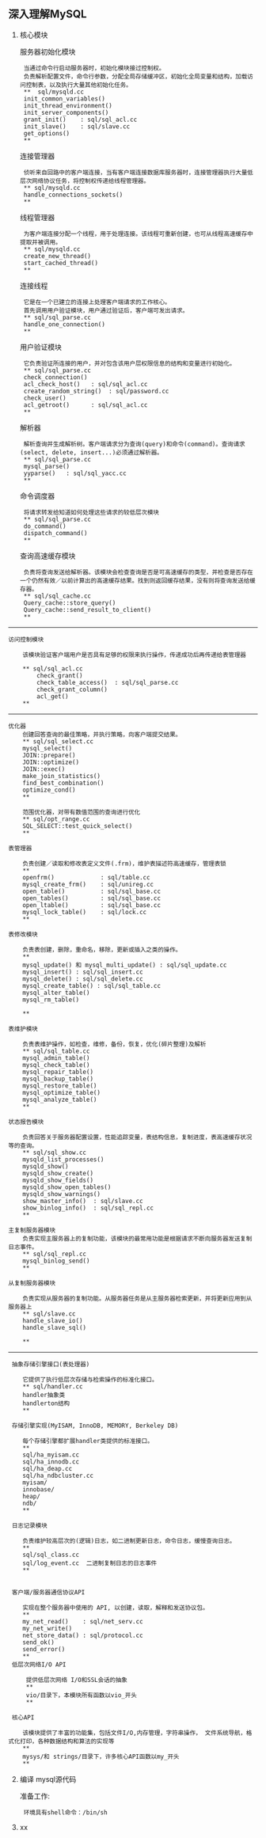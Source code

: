 ## 深入理解MySQL

1. 核心模块
	 
	 服务器初始化模块
	 	
	 	当通过命令行启动服务器时，初始化模块接过控制权。
	 	负责解析配置文件，命令行参数，分配全局存储缓冲区，初始化全局变量和结构，加载访问控制表，以及执行大量其他初始化任务。
	 	**  sql/mysqld.cc
	 	init_common_variables()
	 	init_thread_environment()
	 	init_server_components()
	 	grant_init()    : sql/sql_acl.cc
	 	init_slave()    : sql/slave.cc
	 	get_options()
	 	**
	 	
	 		
	 连接管理器
	 
	 	侦听来自回路中的客户端连接，当有客户端连接数据库服务器时，连接管理器执行大量低层次网络协议任务，将控制权传递给线程管理器。
	 	** sql/mysqld.cc
	 	handle_connections_sockets()
	 	**
	 	
	 线程管理器
	 
	 	为客户端连接分配一个线程，用于处理连接。该线程可重新创建，也可从线程高速缓存中提取并被调用。
	 	** sql/mysqld.cc
	 	create_new_thread()
	 	start_cached_thread()
	 	**
	 		 	
	 连接线程	 
	 
	 	它是在一个已建立的连接上处理客户端请求的工作核心。
	 	首先调用用户验证模块，用户通过验证后，客户端可发出请求。
	 	** sql/sql_parse.cc
	 	handle_one_connection()
	 	**
	 	
	 用户验证模块
	 
	 	它负责验证所连接的用户，并对包含该用户层权限信息的结构和变量进行初始化。
	 	** sql/sql_parse.cc
	 	check_connection()
	 	acl_check_host()   : sql/sql_acl.cc
	 	create_random_string()  : sql/password.cc
	 	check_user()
	 	acl_getroot()      : sql/sql_acl.cc
	 	**
	 	  	
	 解析器
	 
	 	解析查询并生成解析树。客户端请求分为查询(query)和命令(command)。查询请求(select, delete, insert...)必须通过解析器。
	 	** sql/sql_parse.cc
	 	mysql_parse()
	 	yyparse()   : sql/sql_yacc.cc
	 	**
	 	
	 命令调度器
	 
	 	将请求转发给知道如何处理这些请求的较低层次模块
	 	** sql/sql_parse.cc
	 	do_command()
	 	dispatch_command()
	 	**
	 		 	
	 查询高速缓存模块
	 
	 	负责将查询发送给解析器。该模块会检查查询是否是可高速缓存的类型，并检查是否存在一个仍然有效／以前计算出的高速缓存结果。找到则返回缓存结果，没有则将查询发送给缓存器。
	 	** sql/sql_cache.cc
	 	Query_cache::store_query()
	 	Query_cache::send_result_to_client()
	 	**	
	 
	 	 
***

	访问控制模块
	 
		该模块验证客户端用户是否具有足够的权限来执行操作，传递成功后再传递给表管理器
		
		** sql/sql_acl.cc
			check_grant()
			check_table_access()  : sql/sql_parse.cc
			check_grant_column()
			acl_get()
		**

***

	优化器
		创建回答查询的最佳策略，并执行策略，向客户端提交结果。
		** sql/sql_select.cc
		mysql_select()
		JOIN::prepare()
		JOIN::optimize()
		JOIN::exec()
		make_join_statistics()
		find_best_combination()
		optimize_cond()
		**
		
		范围优化器，对带有数值范围的查询进行优化
		** sql/opt_range.cc
		SQL_SELECT::test_quick_select()
		**
	 	
	表管理器
	
		负责创建／读取和修改表定义文件(.frm)，维护表描述符高速缓存，管理表锁
		**
		openfrm()             : sql/table.cc
		mysql_create_frm()    : sql/unireg.cc
		open_table()          : sql/sql_base.cc
		open_tables()         : sql/sql_base.cc
		open_ltable()         : sql/sql_base.cc
		mysql_lock_table()    : sql/lock.cc
		**
		
	表修改模块
	 
		负责表创建，删除，重命名，移除，更新或插入之类的操作。
	 	**
	 	mysql_update() 和 mysql_multi_update() : sql/sql_update.cc
	 	mysql_insert() : sql/sql_insert.cc
	 	mysql_delete() : sql/sql_delete.cc
	 	mysql_create_table() : sql/sql_table.cc
	 	mysql_alter_table()
	 	mysql_rm_table()
	 	
	 	**
	 	
	表维护模块
	 
		负责表维护操作，如检查，维修，备份，恢复，优化(碎片整理)及解析
		** sql/sql_table.cc
		mysql_admin_table()
		mysql_check_table()
		mysql_repair_table()
		mysql_backup_table()
		mysql_restore_table()
		mysql_optimize_table()
		mysql_analyze_table()
		**
	 	
	状态报告模块
	 
	 	负责回答关于服务器配置设置，性能追踪变量，表结构信息，复制进度，表高速缓存状况等的查询。
	 	** sql/sql_show.cc
	 	mysqld_list_processes()
	 	mysqld_show()
	 	mysqld_show_create()
	 	mysqld_show_fields()
	 	mysqld_show_open_tables()
	 	mysqld_show_warnings()
	 	show_master_info()  : sql/slave.cc
	 	show_binlog_info()  : sql/sql_repl.cc
	 	**
	 	
	主复制服务器模块
		负责实现主服务器上的复制功能，该模块的最常用功能是根据请求不断向服务器发送复制日志事件。
		** sql/sql_repl.cc
		mysql_binlog_send()
		**
	 
	从复制服务器模块
	 
		负责实现从服务器的复制功能。从服务器任务是从主服务器检索更新，并将更新应用到从服务器上
	 	** sql/slave.cc
	 	handle_slave_io()
	 	handle_slave_sql()
	 	
	 	**
	
***
	 	
	 抽象存储引擎接口(表处理器)
	 
	 	它提供了执行低层次存储与检索操作的标准化接口。
	 	** sql/handler.cc
	 	handler抽象类
	 	handlerton结构
	 	**
	 		 
	 存储引擎实现(MyISAM, InnoDB, MEMORY, Berkeley DB)
	 
	 	每个存储引擎都扩展handler类提供的标准接口。
	 	**
	 	sql/ha_myisam.cc
	 	sql/ha_innodb.cc
	 	sql/ha_deap.cc
	 	sql/ha_ndbcluster.cc
	 	myisam/
	 	innobase/
	 	heap/
	 	ndb/
	 	**
	 
	 日志记录模块
	 
	 	负责维护较高层次的(逻辑)日志，如二进制更新日志，命令日志，缓慢查询日志。
	 	**	
	 	sql/sql_class.cc
	 	sql/log_event.cc  二进制复制日志的日志事件
	 	**
	 	
	 
	 客户端/服务器通信协议API
	 
	 	实现在整个服务器中使用的 API, 以创建，读取，解释和发送协议包。
	 	**
	 	my_net_read()    : sql/net_serv.cc
	 	my_net_write()
	 	net_store_data() : sql/protocol.cc
	 	send_ok()
	 	send_error()
	 	**
	 低层次网络I/O API
	 
	 	 提供低层次网络 I/O和SSL会话的抽象
	 	 **
	 	 vio/目录下，本模块所有函数以vio_开头
	 	 ** 
	 	
	 核心API
	 
	 	该模块提供了丰富的功能集，包括文件I/O,内存管理，字符串操作， 文件系统导航，格式化打印，各种数据结构和算法的实现等
	 	**
	 	mysys/和 strings/目录下，许多核心API函数以my_开头
	 	**
	
2. 编译 mysql源代码
	
	准备工作:
		
		环境具有shell命令：/bin/sh
		

3. xx
